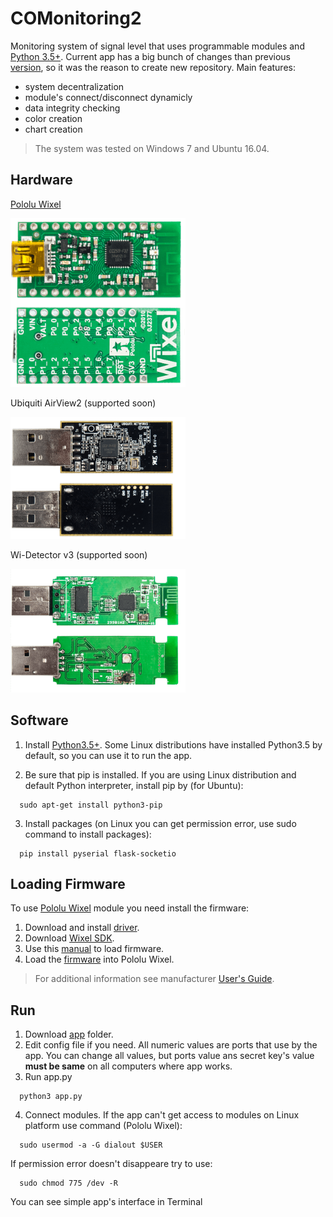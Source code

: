 # COMonitoring2

Monitoring system of signal level that uses programmable modules and [Python 3.5+](https://www.python.org/downloads/). Current app has a big bunch of changes than previous [version](https://github.com/anzodev/COMonitoring), so it was the reason to create new repository. Main features:

- system decentralization
- module's connect/disconnect dynamicly
- data integrity checking
- color creation
- chart creation

> The system was tested on Windows 7 and Ubuntu 16.04.

## Hardware

[Pololu Wixel](https://www.pololu.com/docs/0J46/1)  

![Pololu Wixel](https://github.com/anzodev/COMonitoring2/blob/master/pics/wixel.png)


Ubiquiti AirView2 (supported soon)  

![Ubiquiti AirView2](https://github.com/anzodev/COMonitoring2/blob/master/pics/ubiquti.png)


Wi-Detector v3 (supported soon)  

![Wi-Detector v3](https://github.com/anzodev/COMonitoring2/blob/master/pics/wi.png)

## Software

1. Install [Python3.5+](https://www.python.org/downloads/). Some Linux distributions have installed Python3.5 by default, so you can use it to run the app.

2. Be sure that pip is installed. If you are using Linux distribution and default Python interpreter, install pip by (for Ubuntu):
```
  sudo apt-get install python3-pip
```
3. Install packages (on Linux you can get permission error, use sudo command to install packages):
```
  pip install pyserial flask-socketio 
```

## Loading Firmware

To use [Pololu Wixel](https://www.pololu.com/docs/0J46/1) module you need install the firmware:
1. Download and install [driver](https://www.pololu.com/docs/0J46/3).
2. Download [Wixel SDK](https://www.pololu.com/docs/0J46/10.a).
3. Use this [manual](https://www.pololu.com/docs/0J46/10.b) to load firmware.
4. Load the [firmware](https://github.com/anzodev/COMonitoring/tree/master/wixel-sdk/apps/RPi_2oleds_ssd1306) into Pololu Wixel.

> For additional information see manufacturer [User's Guide](https://www.pololu.com/docs/0J46).

## Run

1. Download [app](https://github.com/anzodev/COMonitoring2/tree/master/app) folder.
2. Edit config file if you need. All numeric values are ports that use by the app. You can change all values, but ports value ans secret key's value **must be same** on all computers where app works.
3. Run app.py
```
  python3 app.py
```
4. Connect modules. If the app can't get access to modules on Linux platform use command (Pololu Wixel):
```
  sudo usermod -a -G dialout $USER
```
If permission error doesn't disappeare try to use:
```
  sudo chmod 775 /dev -R
```

You can see simple app's interface in Terminal


